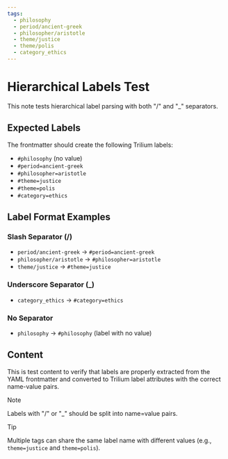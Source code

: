 ```yaml
---
tags:
  - philosophy
  - period/ancient-greek
  - philosopher/aristotle
  - theme/justice
  - theme/polis
  - category_ethics
---
```


# Hierarchical Labels Test

This note tests hierarchical label parsing with both "/" and "_" separators.

## Expected Labels

The frontmatter should create the following Trilium labels:

- `#philosophy` (no value)
- `#period=ancient-greek`
- `#philosopher=aristotle`
- `#theme=justice`
- `#theme=polis`
- `#category=ethics`

## Label Format Examples

### Slash Separator (/)
- `period/ancient-greek` → `#period=ancient-greek`
- `philosopher/aristotle` → `#philosopher=aristotle`
- `theme/justice` → `#theme=justice`

### Underscore Separator (_)
- `category_ethics` → `#category=ethics`

### No Separator
- `philosophy` → `#philosophy` (label with no value)

## Content

This is test content to verify that labels are properly extracted from the YAML frontmatter and converted to Trilium label attributes with the correct name-value pairs.

> [!note]
> Labels with "/" or "_" should be split into name=value pairs.

> [!tip]
> Multiple tags can share the same label name with different values (e.g., `theme=justice` and `theme=polis`).
